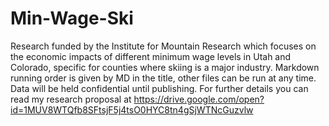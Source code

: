 # Min-Wage-Ski
Research funded by the Institute for Mountain Research which focuses on the economic impacts of different minimum wage levels in Utah and Colorado, specific for counties where skiing is a major industry. Markdown running order is given by MD in the title, other files can be run at any time. Data will be held confidential until publishing. For further details you can read my research proposal at https://drive.google.com/open?id=1MUV8WTQfb8SFtsjF5j4tsO0HYC8tn4gSjWTNcGuzvlw
